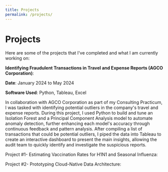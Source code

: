 ```yaml
---
title: Projects
permalink: /projects/
---
```


# Projects

Here are some of the projects that I've completed and what I am currently working on:

**Identifying Fraudulent Transactions in Travel and Expense Reports (AGCO Corporation)**:

**Date**: January 2024 to May 2024

**Software Used**: Python, Tableau, Excel

In collaboration with AGCO Corporation as part of my Consulting Practicum, I was tasked with identifying potential outliers in the company's travel and expense reports. During this project, I used Python to build and tune an Isolation Forest and a Principal Component Analysis model to automate anomaly detection, further enhancing each model's accuracy through continuous feedback and pattern analysis. After compiling a list of transactions that could be potential outliers, I piped the data into Tableau to create an interactive dashboard to present the main insights, allowing the audit team to quickly identify and investigate the suspicious reports. 


Project #1- Estimating Vaccination Rates for H1N1 and Seasonal Influenza:

Project #2- Prototyping Cloud-Native Data Architecture:


